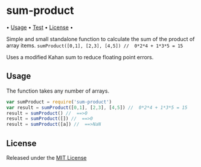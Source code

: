 # sum-product

• [Usage](#usage) • [Test](#test) • [License](#license) •

Simple and small standalone function to calculate the sum of the product of array items.
`sumProduct([0,1], [2,3], [4,5]) //  0*2*4 + 1*3*5 = 15`

Uses a modified Kahan sum to reduce floating point errors.

## Usage

The function takes any number of arrays.

```javascript
var sumProduct = require('sum-product')
var result = sumProduct([0,1], [2,3], [4,5]) //  0*2*4 + 1*3*5 = 15
result = sumProduct() //  ==>0
result = sumProduct([]) //  ==>0
result = sumProduct([a]) //  ==>NaN
```

## License

Released under the [MIT License](http://www.opensource.org/licenses/MIT)
